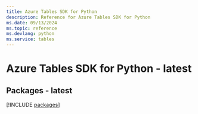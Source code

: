 ```yaml
---
title: Azure Tables SDK for Python
description: Reference for Azure Tables SDK for Python
ms.date: 09/13/2024
ms.topic: reference
ms.devlang: python
ms.service: tables
---
```

# Azure Tables SDK for Python - latest
## Packages - latest
[!INCLUDE [packages](tables-index.md)]